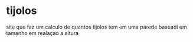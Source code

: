 # tijolos
site que faz um calculo de quantos tijolos tem em uma parede baseadi em tamanho em realaçao a altura
